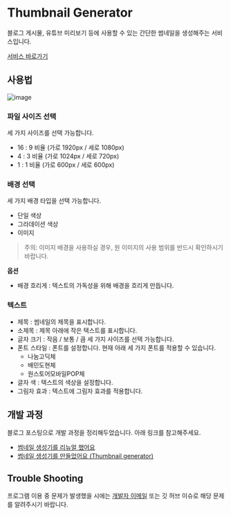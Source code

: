 # Thumbnail Generator

블로그 게시물, 유튜브 미리보기 등에 사용할 수 있는 간단한 썸네일을 생성해주는 서비스입니다.

[서비스 바로가기](https://free-thumbnail-generator.vercel.app/)

## 사용법

![image](https://user-images.githubusercontent.com/28296575/205991964-66e175d9-e6fa-4d29-80bb-1d776bebe178.png)

### 파일 사이즈 선택

세 가지 사이즈를 선택 가능합니다.

- 16 : 9 비율 (가로 1920px / 세로 1080px)
- 4 : 3 비율 (가로 1024px / 세로 720px)
- 1 : 1 비율 (가로 600px / 세로 600px)

### 배경 선택

세 가지 배경 타입을 선택 가능합니다.

- 단일 색상
- 그라데이션 색상
- 이미지

> 주의: 이미지 배경을 사용하실 경우, 원 이미지의 사용 범위를 반드시 확인하시기 바랍니다.

**옵션**

- 배경 흐리게 : 텍스트의 가독성을 위해 배경을 흐리게 만듭니다.

### 텍스트

- 제목 : 썸네일의 제목을 표시합니다.
- 소제목 : 제목 아래에 작은 텍스트를 표시합니다.
- 글자 크기 : 작음 / 보통 / 큼 세 가지 사이즈를 선택 가능합니다.
- 폰트 스타일 : 폰트를 설정합니다. 현재 아래 세 가지 폰트를 적용할 수 있습니다.
  - 나눔고딕체
  - 배민도현체
  - 원스토어모바일POP체
- 글자 색 : 텍스트의 색상을 설정합니다.
- 그림자 효과 : 텍스트에 그림자 효과를 적용합니다.

## 개발 과정

블로그 포스팅으로 개발 과정을 정리해두었습니다. 아래 링크를 참고해주세요.

- [썸네일 생성기를 리뉴얼 했어요](https://usage.tistory.com/161)
- [썸네일 생성기를 만들었어요 (Thumbnail generator)](https://usage.tistory.com/104)

## Trouble Shooting

프로그램 이용 중 문제가 발생했을 시에는 [개발자 이메일](mailto:kyr9389@naver.com) 또는 깃 허브 이슈로 해당 문제를 알려주시기 바랍니다.
